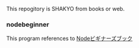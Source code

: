 This repogitory is SHAKYO from books or web.

### nodebeginner
This program references to [Nodeビギナーズブック](http://www.nodebeginner.org/index-jp.html)
